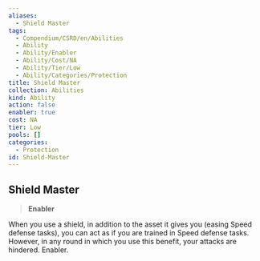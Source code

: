 ```yaml
---
aliases:
  - Shield Master
tags:
  - Compendium/CSRD/en/Abilities
  - Ability
  - Ability/Enabler
  - Ability/Cost/NA
  - Ability/Tier/Low
  - Ability/Categories/Protection
title: Shield Master
collection: Abilities
kind: Ability
action: false
enabler: true
cost: NA
tier: Low
pools: []
categories:
  - Protection
id: Shield-Master
---
```

## Shield Master    
>**Enabler**  
    
When you use a shield, in addition to the asset it gives you (easing Speed defense tasks), you can act as if you are trained in Speed defense tasks. However, in any round in which you use this benefit, your attacks are hindered. Enabler.
